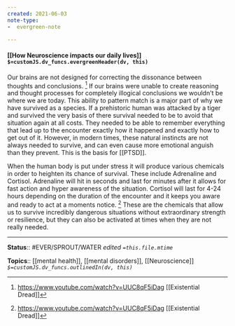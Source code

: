 ```yaml
---
created: 2021-06-03
note-type: 
-  evergreen-note

---
```


#### [[How Neuroscience impacts our daily lives]] `$=customJS.dv_funcs.evergreenHeader(dv, this)`

Our brains are not designed for correcting the dissonance between thoughts and conclusions. [^1] If our brains were unable to create reasoning and thought processes for completely illogical conclusions we wouldn't be where we are today. This ability to pattern match is a major part of why we have survived as a species. If a prehistoric human was attacked by a tiger and survived the very basis of there survival needed to be to avoid that situation again at all costs. They needed to be able to remember everything that lead up to the encounter exactly how it happened and exactly how to get out of it. However, in modern times, these natural instincts are not always needed to survive, and can even cause more emotional anguish than they prevent. This is the basis for [[PTSD]]. 


When the human body is put under stress it will produce various chemicals in order to heighten its chance of survival. These include Adrenaline and Cortisol. Adrenaline will hit in seconds and last for minutes after it allows for fast action and hyper awareness of the situation. Cortisol will last for 4-24 hours depending on the duration of the encounter and it keeps you aware and ready to act at a moments notice. [^2] These are the chemicals that allow us to survive incredibly dangerous situations without extraordinary strength or resilience, but they can also be activated at times when they are not really needed.

---

**Status**:: #EVER/SPROUT/WATER 
*edited `=this.file.mtime`*

**Topics**:: [[mental health]], [[mental disorders]], [[Neuroscience]] 
*`$=customJS.dv_funcs.outlinedIn(dv, this)`*



[^1]: https://www.youtube.com/watch?v=UUC8qF5iDag [[Existential Dread]]
[^2]: https://www.youtube.com/watch?v=UUC8qF5iDag [[Existential Dread]]